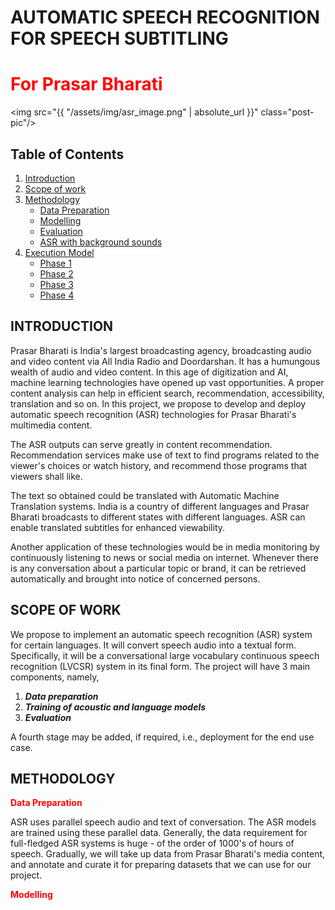 <!--
<style TYPE="text/css">
code.has-jax {font: inherit; font-size: 100%; background: inherit; border: inherit;}
</style>
<script type="text/x-mathjax-config">
MathJax.Hub.Config({
    tex2jax: {
        inlineMath: [['$','$'], ['\\(','\\)']],
        skipTags: ['script', 'noscript', 'style', 'textarea', 'pre'] // removed 'code' entry
    }
});
MathJax.Hub.Queue(function() {
    var all = MathJax.Hub.getAllJax(), i;
    for(i = 0; i < all.length; i += 1) {
        all[i].SourceElement().parentNode.className += ' has-jax';
    }
});
</script>
<script type="text/javascript" src="https://cdnjs.cloudflare.com/ajax/libs/mathjax/2.7.4/MathJax.js?config=TeX-AMS_HTML-full"></script>

**Estimated Enrollment:** 40
-->

# AUTOMATIC SPEECH RECOGNITION FOR SPEECH SUBTITLING
# <span style= 'color:red'>For Prasar Bharati</span>
<img src="{{ "/assets/img/asr_image.png" | absolute_url }}" class="post-pic"/>
<br />

## Table of Contents
1. [Introduction](#introduction)
2. [Scope of work](#scope-of-work)
3. [Methodology](#methodology)
    * [Data Preparation](#data-preparation)
    * [Modelling](#modelling)
    * [Evaluation](#evaluation)
    * [ASR with background sounds](#asr-with-background-sounds)
4. [Execution Model](#execution-model)
    * [Phase 1](#phase-1)
    * [Phase 2](#phase-2)
    * [Phase 3](#phase-3)
    * [Phase 4](#phase-4)

## **INTRODUCTION**
Prasar Bharati is India's largest broadcasting agency, broadcasting audio and video content via All India Radio and Doordarshan. It has a humungous wealth of audio and video content. In this age of digitization and AI, machine learning technologies have opened up vast opportunities. A proper content analysis can help in efficient search, recommendation, accessibility, translation and so on. In this project, we propose to develop and deploy automatic speech recognition (ASR) technologies for Prasar Bharati's multimedia content.

The ASR outputs can serve greatly in content recommendation. Recommendation services make use of text to find programs related to the viewer's choices or watch history, and recommend those programs that viewers shall like.

The text so obtained could be translated with Automatic Machine Translation systems. India is a country of different languages and Prasar Bharati broadcasts to different states with different languages. ASR can enable translated subtitles for enhanced viewability.

Another application of these technologies would be in media monitoring by continuously listening to news or social media on internet. Whenever there is any conversation about a particular topic or brand, it can be retrieved automatically and brought into notice of concerned persons.

## **SCOPE OF WORK**
We propose to implement an automatic speech recognition (ASR) system for certain languages. It will convert speech audio into a textual form. 
Specifically, it will be a conversational large vocabulary continuous speech recognition (LVCSR) system in its final form. The project will have 3 main components, namely, 

1.	***Data preparation***
2.	***Training of acoustic and language models***
3.	***Evaluation*** 

A fourth stage may be added, if required, i.e., deployment for the end use case.

## **METHODOLOGY**

**<span style= 'color:red'>Data Preparation</span>**

ASR uses parallel speech audio and text of conversation. The ASR models are trained using these parallel data. Generally, the data requirement for full-fledged ASR systems is huge - of the order of 1000's of hours of speech. Gradually, we will take up data from Prasar Bharati's media content, and annotate and curate it for preparing datasets that we can use for our project.

**<span style= 'color:red'>Modelling</span>**



